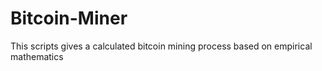 # Bitcoin-Miner
This scripts gives a calculated bitcoin mining process based on empirical mathematics 
